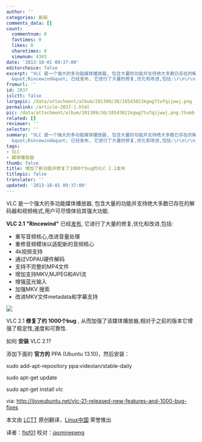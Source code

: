 ```yaml
---
author: ''
categories: 新闻
comments_data: []
count:
  commentnum: 0
  favtimes: 0
  likes: 0
  sharetimes: 0
  viewnum: 4343
date: '2013-10-01 09:37:00'
editorchoice: false
excerpt: "VLC 是一个强大的多功能媒体播放器, 包含大量的功能并支持绝大多数已存在的解码器和视频格式,用户可尽情体验其强大功能.\r\nVLC 2.1
  &quot;Rincewind&quot; 已经发布, 它进行了大量的修复,优化和改进,包括:\r\n\r\n重写音频核心,改进音  ..."
fromurl: ''
id: 2037
islctt: false
largepic: /data/attachment/album/201309/30/10543021kgwg7tufqijwwj.png
permalink: /article-2037-1.html
pic: /data/attachment/album/201309/30/10543021kgwg7tufqijwwj.png.thumb.jpg
related: []
reviewer: ''
selector: ''
summary: "VLC 是一个强大的多功能媒体播放器, 包含大量的功能并支持绝大多数已存在的解码器和视频格式,用户可尽情体验其强大功能.\r\nVLC 2.1
  &quot;Rincewind&quot; 已经发布, 它进行了大量的修复,优化和改进,包括:\r\n\r\n重写音频核心,改进音  ..."
tags:
- VLC
- 媒体播放器
thumb: false
title: 增加了新功能并修复了1000个bug的VLC 2.1发布
titlepic: false
translator: ''
updated: '2013-10-01 09:37:00'
---
```


VLC 是一个强大的多功能媒体播放器, 包含大量的功能并支持绝大多数已存在的解码器和视频格式,用户可尽情体验其强大功能.


**VLC 2.1 "Rincewind"** 已经[发布](http://www.videolan.org/vlc/releases/2.1.0.html), 它进行了大量的修复,优化和改进,包括:


* 重写音频核心,改进音量处理
* 重修音频模块以适配新的音频核心
* 4k视频支持
* 通过VDPAU硬件解码
* 支持不完整的MP4文件
* 增加支持MKV,MJPEG和AVI流
* 增强蓝光输入
* 加强MKV 搜索
* 改进MKV文件metadata和字幕支持


 


[![](/data/attachment/album/201309/30/10543021kgwg7tufqijwwj.png)](https://img.linux.net.cn/data/attachment/album/201309/30/10543021kgwg7tufqijwwj.png)


VLC 2.1 **修复了约 1000个bug** , 从而加强了该媒体播放器,相对于之前的版本它增强了稳定性,速度和可靠性.


如何 **安装** VLC 2.1?


添加下面的 **官方的** PPA (Ubuntu 13.10)，然后安装：


sudo add-apt-repository ppa:videolan/stable-daily


sudo apt-get update


sudo apt-get install vlc


 


via: <http://iloveubuntu.net/vlc-21-released-new-features-and-1000-bug-fixes>


本文由 [LCTT](https://github.com/LCTT/TranslateProject) 原创翻译，[Linux中国](http://linux.cn/portal.php) 荣誉推出


译者：[flsf01](http://linux.cn/space/flsf01) 校对：[jasminepeng](http://linux.cn/space/jasminepeng)